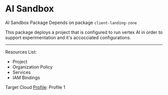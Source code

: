 # AI Sandbox

AI Sandbox Package
Depends on package `client-landing-zone`

This package deploys a project that is configured to run vertex AI in order to support experimentation and it's accocciated configurations.

---
Resources List:
- Project
- Organization Policy
- Services
- IAM Bindings

Target Cloud [Profile](https://github.com/canada-ca/cloud-guardrails/blob/master/EN/00_Applicable-Scope.md): Profile 1